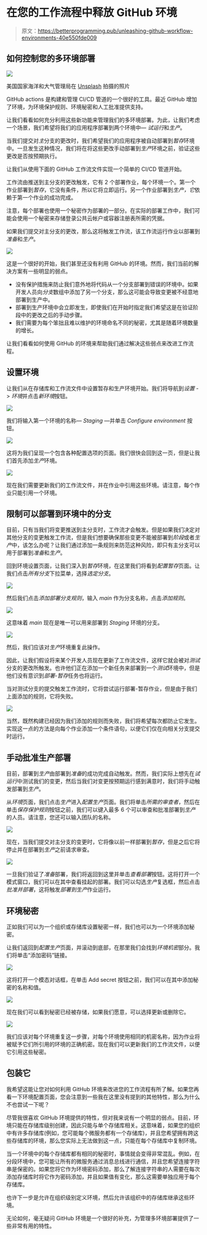 # 在您的工作流程中释放 GitHub 环境

> 原文：<https://betterprogramming.pub/unleashing-github-workflow-environments-40e550fde009>

## 如何控制您的多环境部署

![](img/163fad9eba6f5651603d131f8cddeb90.png)

美国国家海洋和大气管理局在 [Unsplash](https://unsplash.com?utm_source=medium&utm_medium=referral) 拍摄的照片

GitHub actions 是构建和管理 CI/CD 管道的一个很好的工具。最近 GitHub 增加了环境，为环境保护规则、环境秘密和人工批准提供支持。

让我们看看如何充分利用这些新功能来管理我们的多环境部署。为此，让我们考虑一个场景，我们希望将我们的应用程序部署到两个环境中— *试运行*和*生产*。

当我们提交对*主*分支的更改时，我们希望我们的应用程序被自动部署到*暂存*环境中。一旦发生这种情况，我们将在将这些更改手动部署到*生产*环境之前，验证这些更改是否按预期执行。

让我们从使用下面的 GitHub 工作流文件实现一个简单的 CI/CD 管道开始。

工作流由推送到主分支的更改触发，它有 2 个部署作业，每个环境一个。第一个作业部署到*暂存*，它没有条件，所以它将立即运行。另一个作业部署到*生产，它*依赖于第一个作业的成功完成。

注意，每个部署也使用一个秘密作为部署的一部分。在实际的部署工作中，我们可能会使用一个秘密来存储登录公共云帐户或容器注册表所需的凭据。

如果我们提交对主分支的更改，那么这将触发工作流，该工作流运行作业以部署到*准备*和*生产*。

![](img/0162bbd3fd261699de15ed9cddb949d5.png)

这是一个很好的开始，我们甚至还没有利用 GitHub 的环境。然而，我们当前的解决方案有一些明显的弱点。

*   没有保护措施来防止我们意外地将代码从一个分支部署到错误的环境中。如果开发人员向*分支*数组中添加了另一个分支，那么这可能会导致变更被不经意地部署到生产中。
*   部署到生产环境中会立即发生，即使我们在开始时指定我们希望这是在验证阶段中的更改之后的手动步骤。
*   我们需要为每个笨拙且难以维护的环境命名不同的秘密，尤其是随着环境数量的增长。

让我们看看如何使用 GitHub 的环境来帮助我们通过解决这些弱点来改进工作流程。

## 设置环境

让我们从在存储库和工作流文件中设置暂存和生产环境开始。我们将导航到*设置* - > *环境*并点击*新环境*按钮。

![](img/354c1c0ea7b4e662a2cb8e94006f77b0.png)

我们将输入第一个环境的名称— *Staging* —并单击 *Configure environment* 按钮。

![](img/ab38e989ee67d5d884a58922bddf0e16.png)

这将为我们呈现一个包含各种配置选项的页面。我们很快会回到这一页，但是让我们首先添加*生产*环境。

![](img/c7399fe969bca8fb72fdf809b814d795.png)

现在我们需要更新我们的工作流文件，并在作业中引用这些环境。请注意，每个作业只能引用一个环境。

## 限制可以部署到环境中的分支

目前，只有当我们将变更推送到主分支时，工作流才会触发。但是如果我们决定对其他分支的变更触发工作流，但是我们想要确保那些变更不能被部署到*阶段*或者*生产*中，该怎么办呢？让我们通过添加一条规则来防范这种风险，即只有主分支可以用于部署到*准备*和*生产*。

回到环境设置页面，让我们深入到*暂存*环境，在这里我们将看到*配置暂存*页面。让我们点击*所有分支*下拉菜单，选择*选定分支*。

![](img/f066d04eb03ce94b70dc986f3999aacc.png)

然后我们点击*添加部署分支规则*，输入 *main* 作为分支名称，点击*添加规则*。

![](img/b265f7dbe3ef7d5c794dfef3ce7e1515.png)

这意味着 *main* 现在是唯一可以用来部署到 *Staging* 环境的分支。

![](img/313159cf39091fc53c97edde821a6222.png)

然后，我们应该对*生产*环境重复此操作。

因此，让我们假设将来某个开发人员现在更新了工作流文件，这样它就会被对*测试*分支的更改所触发。也许他们正在添加一个新任务来部署到一个*测试*环境中，但是他们没有意识到*部署-暂存*任务也将运行。

当对测试分支的提交触发工作流时，它将尝试运行部署-暂存作业，但是由于我们上面添加的规则，它将失败。

![](img/8eb403848d1e0a319bec68c651a4dbb6.png)

当然，既然构建已经因为我们添加的规则而失败，我们将希望每次都防止它发生。实现这一点的方法是向每个作业添加一个条件语句，以便它们仅在向相关分支提交时运行。

## 手动批准生产部署

目前，部署到*生产*由部署到*准备*的成功完成自动触发。然而，我们实际上想先在*试运行*中测试我们的变更，然后当我们对变更按预期运行感到满意时，我们将手动触发部署到*生产*。

从*环境*页面，我们点击*生产*进入*配置生产*页面。我们将单击*所需的审查者*，然后在单击*保存保护规则*按钮之前，我们可以键入最多 6 个可以审查和批准部署到*生产*的人员。请注意，您还可以输入团队的名称。

![](img/3ad586f0ae8e57c1f26931a54acce227.png)

现在，当我们提交对主分支的变更时，它将像以前一样部署到*暂存*，但是之后它将停止并在部署到*生产*之前请求审查。

![](img/b97a14488d792d64022e1ae68daf1e5c.png)

一旦我们验证了*准备*部署，我们将返回到这里并单击*查看部署*按钮。这将打开一个模式窗口，我们可以在其中查看挂起的部署。我们可以勾选*生产*复选框，然后点击*批准并部署*，这将触发*部署到生产*作业运行。

## 环境秘密

正如我们可以为一个组织或存储库设置秘密一样，我们也可以为一个环境添加秘密。

让我们返回到*配置生产*页面，并滚动到底部，在那里我们会找到*环境机密*部分。我们将单击“添加密码”链接。

![](img/c2495df37a0884bfc6e0bd31491e8851.png)

这将打开一个模态对话框，在单击 Add secret 按钮之前，我们可以在其中添加秘密的名称和值。

![](img/374967df997cb4e95a99a0bc7a58bc87.png)

现在我们可以看到秘密已经被存储，如果我们愿意，可以选择更新或删除它。

![](img/dbe371f091708ee7747f82ca7b6342f6.png)

我们应该对每个环境重复这一步骤，对每个环境使用相同的机密名称，因为作业将被赋予它们所引用的环境的正确机密。现在我们可以更新我们的工作流文件，以便它引用这些秘密。

## 包装它

我希望这能让您对如何利用 GitHub 环境来改进您的工作流程有所了解。如果您再看一下环境配置页面，您会注意到一些我在这里没有提到的其他特性，那么为什么不也尝试一下呢？

尽管我很喜欢 GitHub 环境提供的特性，但对我来说有一个明显的弱点。目前，环境只能在存储库级别创建，因此只能与单个存储库相关。这意味着，如果您的组织中有许多存储库(例如，您可能每个微服务都有一个存储库)，并且您希望拥有跨这些存储库的环境，那么您实际上无法做到这一点，只能在每个存储库中复制环境。

当一个环境中的每个存储库都有相同的秘密时，事情就会变得非常混乱。例如，在分段环境中，您可能让所有的微服务通过消息总线进行通信，并且您希望连接字符串是保密的。如果您将它作为环境密码添加，那么了解连接字符串的人需要在每次添加存储库时将它作为密码添加，并且如果值有变化，那么这需要单独应用于每个存储库。

也许下一步是允许在组织级别定义环境，然后允许该组织中的存储库继承这些环境。

无论如何，毫无疑问 GitHub 环境是一个很好的补充，为管理多环境部署提供了一些非常有用的特性。